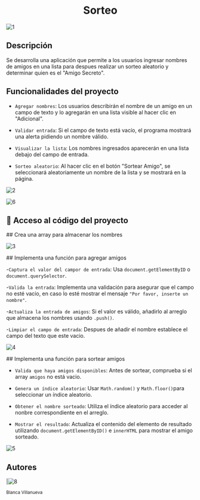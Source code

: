 <h1 align="center"> Sorteo </h1>

![1](https://github.com/user-attachments/assets/364faef4-d854-42b4-95d4-1582294eb834)

## Descripción

Se desarrolla una aplicación que permite a los usuarios ingresar nombres de amigos en una lista para despues realizar un sorteo aleatorio y determinar quien es el "Amigo Secreto".


## Funcionalidades del proyecto

- `Agregar nombres`: Los usuarios describirán el nombre de un amigo en un campo de texto y lo agregarán en una lista visible al hacer clic en "Adicional".

- `Validar entrada`: Si el campo de texto está vacío, el programa mostrará una alerta pidiendo un nombre válido.

- `Visualizar la lista`: Los nombres ingresados aparecerán en una lista debajo del campo de entrada.

- `Sorteo aleatorio`: Al hacer clic en el botón "Sortear Amigo", se seleccionará aleatoriamente un nombre de la lista y se mostrará en la página.


![2](https://github.com/user-attachments/assets/2af4e0a9-d423-4438-92a8-173007d3e2c4)   

![6](https://github.com/user-attachments/assets/48a3b73b-7d72-43e8-a939-6f4712a57111)


## 📁 Acceso al código del proyecto

\## Crea una array para almacenar los nombres


![3](https://github.com/user-attachments/assets/a1bd465f-bfe0-4816-b182-990f118c8ce0)


\## Implementa una función para agregar amigos 

-`Captura el valor del campor de entrada`: Usa `document.getElementByID` o `document.querySelector`.

-`Valida la entrada`: Implementa una validación para asegurar que el campo no esté vacío, en caso lo esté mostrar el mensaje `"Por favor, inserte un nombre"`.

-`Actualiza la entrada de amigos`: Si el valor es válido, añadirlo al arreglo que almacena los nombres usando `.push()`.

-`Limpiar el campo de entrada`: Despues de añadir el nombre establece el campo del texto que este vacio.


![4](https://github.com/user-attachments/assets/e1068dd8-4463-4b92-99a8-a896c07cc81f)



\## Implementa una función para sortear amigos

- `Valida que haya amigos disponibles`: Antes de sortear, comprueba si el array `amigos` no está vacio.
  
- `Genera un índice aleatorio`: Usar `Math.random()` y `Math.floor()`para seleccionar un índice aleatorio.
  
- `Obtener el nombre sorteado`: Utiliza el índice aleatorio para acceder al nonbre correspondiente en el arreglo.
  
- `Mostrar el resultado`: Actualiza el contenido del elemento de resultado utilizando `document.getElementByID()` e `innerHTML` para mostrar el amigo sorteado.

![5](https://github.com/user-attachments/assets/a16dda64-ee77-4e85-9eeb-e352b15d3ece)


## Autores

|![8](https://github.com/user-attachments/assets/a6237c4a-6f03-4715-b781-7e7b3179df41)

<sub>Blanca Villanueva</sub>



